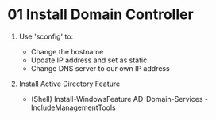 # 01 Install Domain Controller

1. Use 'sconfig' to:
    - Change the hostname
    - Update IP address and set as static
    - Change DNS server to our own IP address

2. Install Active Directory Feature
    - (Shell) Install-WindowsFeature AD-Domain-Services -IncludeManagementTools